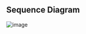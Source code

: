 ## Sequence Diagram ##
![image](https://github.com/user-attachments/assets/bc6d875a-44da-4546-baf6-4a6c34794e94)
